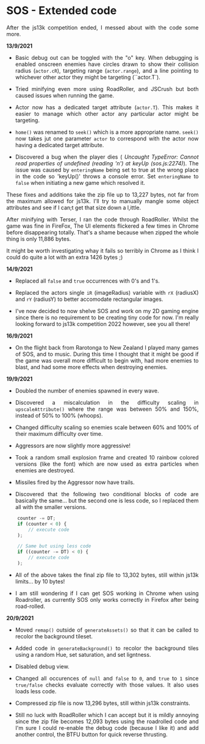 # SOS - Extended code
<div align="justify">

After the js13k competition ended, I messed about with the code some more.

**13/9/2021**

- Basic debug out can be toggled with the "o" key. When debugging is enabled onscreen enemies have circles drawn to show their collision radius (`actor.cR`), targeting range (`actor.range`), and a line pointing to whichever other actor they might be targeting (``actor.T`).

- Tried minifying even more using RoadRoller, and JSCrush but both caused issues when running the game.

- Actor now has a dedicated target attribute (`actor.T`). This makes it easier to manage which other actor any particular actor might be targeting.

- `home()` was renamed to `seek()` which is a more appropriate name. `seek()` now takes jut one parameter `actor` to correspond with the actor now having a dedicated target attribute.

- Discovered a bug when the player dies ( *Uncaught TypeError: Cannot read properties of undefined (reading 'n') at keyUp (sos.js:2274)*). The issue was caused by `enteringName` being set to true at the wrong place in the code so 'keyUp()' throws a console error. Set `enteringName` to `false` when initiating a new game which resolved it.

These fixes and additions take the zip file up to 13,227 bytes, not far from the maximum allowed for js13k. I'll try to manually mangle some object attributes and see if I can;t get that size down a l,ittle.

After minifying with Terser, I ran the code through RoadRoller. Whilst the game was fine in FireFox, The UI elements flickered a few times in Chrome before disappearing totally. That's a shame because when zipped the whole thing is only 11,886 bytes.

It might be worth investigating whay it fails so terribly in Chrome as I think I could do quite a lot with an extra 1426 bytes ;)

**14/9/2021**

- Replaced all `false` and `true` occurrences with 0's and 1's.

- Replaced the actors single `iR` (imageRadius) variable with `rX` (radiusX) and `rY` (radiusY) to better accomodate rectangular images.

- I've now decided to now shelve SOS and work on my 2D gaming engine since there is no requirement to be creating tiny code for now. I'm really looking forward to js13k competition 2022 however, see you all there!


**16/9/2021**

- On the flight back from Rarotonga to New Zealand I played many games of SOS, and to music. During this time I thought that it might be good if the game was overall more difficult to begin with, had more enemies to blast, and had some more effects when destroying enemies.

**19/9/2021**

- Doubled the number of enemies spawned in every wave.

- Discovered a miscalculation in the difficulty scaling in `upscaleAttribute()` where the range was between 50% and 150%, instead of 50% to 100% (whoops).

- Changed difficulty scaling so enemies scale between 60% and 100% of their maximum difficulty over time.

- Aggressors are now slightly more aggressive!

- Took a random small explosion frame and created 10 rainbow colored versions (like the font) which are now used as extra particles when enemies are destroyed.

- Missiles fired by the Aggressor now have trails.

- Discovered that the following two conditional blocks of code are basically the same... but the second one is less code, so I replaced them all with the smaller versions.
````JavaScript
	counter -= DT;
	if (counter < 0) {
		// execute code
	);

    // Same but using less code
	if ((counter -= DT) < 0) {
		// execute code
	);

````
- All of the above takes the final zip file to 13,302 bytes, still within js13k limits... by 10 bytes!

- I am still wondering if I can get SOS working in Chrome when using Roadroller, as currently SOS only works correctly in Firefox after being road-rolled.

**20/9/2021**

- Moved `remap()` outside of `generateAssets()` so that it can be called to recolor the background tileset.

- Added code in `generateBackground()` to recolor the background tiles using a random Hue, set saturation, and set ligntness.

- Disabled debug view.

- Changed all occurences of `null` and `false` to `0`, and `true` to `1` since `true/false` checks evaluate correctly with those values. It also uses  loads less code.

- Compressed zip file is now 13,296 bytes, still within js13k constraints.

- Still no luck with RoadRoller which I can accept but it is mildly annoying since the zip file becomes 12,093 bytes using the roadrolled code and I'm sure I could re-enable the debug code (because I like it) and add another control, the BTFU button for quick reverse thrusting.

</div>
